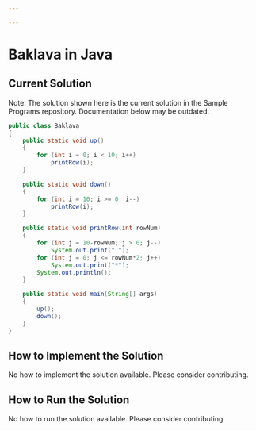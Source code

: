 ```yaml
---

---
```


# Baklava in Java

## Current Solution

Note: The solution shown here is the current solution in the Sample Programs repository. Documentation below may be outdated.

```Java
public class Baklava
{
    public static void up()
    {
        for (int i = 0; i < 10; i++)
            printRow(i);
    }

    public static void down()
    {
        for (int i = 10; i >= 0; i--)
            printRow(i);
    }

    public static void printRow(int rowNum)
    {
        for (int j = 10-rowNum; j > 0; j--)
            System.out.print(" ");
        for (int j = 0; j <= rowNum*2; j++)
            System.out.print("*");
        System.out.println();
    }

    public static void main(String[] args)
    {
        up();
        down();
    }
}

```

## How to Implement the Solution

No how to implement the solution available. Please consider contributing.

## How to Run the Solution

No how to run the solution available. Please consider contributing.